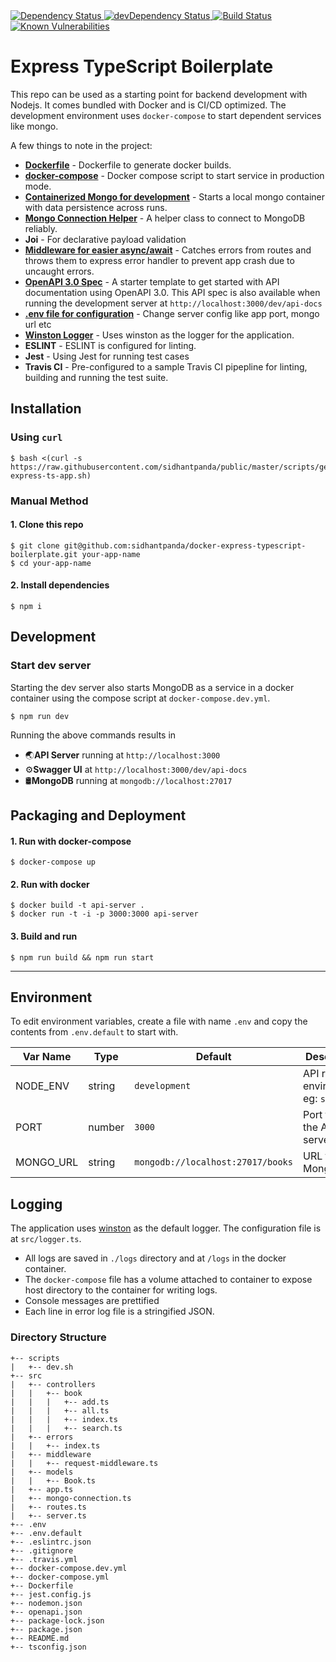   <!-- Dependency Status -->
<a href="https://david-dm.org/sidhantpanda/docker-express-typescript-boilerplate">
  <img src="https://david-dm.org/flexdinesh/react-redux-boilerplate.svg" alt="Dependency Status" />
</a>
<!-- devDependency Status -->
<a href="https://david-dm.org/sidhantpanda/docker-express-typescript-boilerplate#info=devDependencies">
  <img src="https://david-dm.org/flexdinesh/react-redux-boilerplate/dev-status.svg" alt="devDependency Status" />
</a>
<a href="https://travis-ci.org/sidhantpanda/docker-express-typescript-boilerplate">
  <img src="https://travis-ci.org/sidhantpanda/docker-express-typescript-boilerplate.svg?branch=master" alt="Build Status" />
</a>
<a href="https://snyk.io//test/github/sidhantpanda/docker-express-typescript-boilerplate?targetFile=package.json">
  <img src="https://snyk.io//test/github/sidhantpanda/docker-express-typescript-boilerplate/badge.svg?targetFile=package.json" alt="Known Vulnerabilities" data-canonical-src="https://snyk.io//test/github/sidhantpanda/docker-express-typescript-boilerplate?targetFile=package.json" style="max-width:100%;">
</a>

# Express TypeScript Boilerplate
This repo can be used as a starting point for backend development with Nodejs. It comes bundled with Docker and is CI/CD optimized. The development environment uses `docker-compose` to start dependent services like mongo.

A few things to note in the project:
* **[Dockerfile](https://github.com/sidhantpanda/docker-express-typescript-boilerplate/blob/master/Dockerfile)** - Dockerfile to generate docker builds.
* **[docker-compose](https://github.com/sidhantpanda/docker-express-typescript-boilerplate/blob/master/docker-compose.yml)** - Docker compose script to start service in production mode.
* **[Containerized Mongo for development](#development)** - Starts a local mongo container with data persistence across runs.
* **[Mongo Connection Helper](https://github.com/sidhantpanda/docker-express-typescript-boilerplate/blob/master/src/mongo-connection.ts)** - A helper class to connect to MongoDB reliably.
* **Joi** - For declarative payload validation
* **[Middleware for easier async/await](https://github.com/sidhantpanda/docker-express-typescript-boilerplate/blob/master/src/middleware/request-middleware.ts)** - Catches errors from routes and throws them to express error handler to prevent app crash due to uncaught errors.
* **[OpenAPI 3.0 Spec](https://github.com/sidhantpanda/docker-express-typescript-boilerplate/blob/master/openapi.json)** - A starter template to get started with API documentation using OpenAPI 3.0. This API spec is also available when running the development server at `http://localhost:3000/dev/api-docs`
* **[.env file for configuration](#environment)** - Change server config like app port, mongo url etc
* **[Winston Logger](#logging)** - Uses winston as the logger for the application.
* **ESLINT** - ESLINT is configured for linting.
* **Jest** - Using Jest for running test cases
* **Travis CI** - Pre-configured to a sample Travis CI pipepline for linting, building and running the test suite.

## Installation

### Using `curl`

```
$ bash <(curl -s https://raw.githubusercontent.com/sidhantpanda/public/master/scripts/generate-express-ts-app.sh)
```

### Manual Method

#### 1. Clone this repo

```
$ git clone git@github.com:sidhantpanda/docker-express-typescript-boilerplate.git your-app-name
$ cd your-app-name
```

#### 2. Install dependencies

```
$ npm i
```

## Development

### Start dev server
Starting the dev server also starts MongoDB as a service in a docker container using the compose script at `docker-compose.dev.yml`.

```
$ npm run dev
```
Running the above commands results in 
* 🌏**API Server** running at `http://localhost:3000`
* ⚙️**Swagger UI** at `http://localhost:3000/dev/api-docs`
* 🛢️**MongoDB** running at `mongodb://localhost:27017`

## Packaging and Deployment
#### 1. Run with docker-compose

```
$ docker-compose up
```

#### 2. Run with docker

```
$ docker build -t api-server .
$ docker run -t -i -p 3000:3000 api-server
```

#### 3. Build and run

```
$ npm run build && npm run start
```

---

## Environment
To edit environment variables, create a file with name `.env` and copy the contents from `.env.default` to start with.

| Var Name  | Type  | Default | Description  |
|---|---|---|---|
| NODE_ENV  | string  | `development` |API runtime environment. eg: `staging`  |
|  PORT | number  | `3000` | Port to run the API server on |
|  MONGO_URL | string  | `mongodb://localhost:27017/books` | URL for MongoDB |

## Logging
The application uses [winston](https://github.com/winstonjs/winston) as the default logger. The configuration file is at `src/logger.ts`.
* All logs are saved in `./logs` directory and at `/logs` in the docker container.
* The `docker-compose` file has a volume attached to container to expose host directory to the container for writing logs.
* Console messages are prettified
* Each line in error log file is a stringified JSON.


### Directory Structure

```
+-- scripts
|   +-- dev.sh
+-- src
|   +-- controllers
|   |   +-- book
|   |   |   +-- add.ts
|   |   |   +-- all.ts
|   |   |   +-- index.ts
|   |   |   +-- search.ts
|   +-- errors
|   |   +-- index.ts
|   +-- middleware
|   |   +-- request-middleware.ts
|   +-- models
|   |   +-- Book.ts
|   +-- app.ts
|   +-- mongo-connection.ts
|   +-- routes.ts
|   +-- server.ts
+-- .env
+-- .env.default
+-- .eslintrc.json
+-- .gitignore
+-- .travis.yml
+-- docker-compose.dev.yml
+-- docker-compose.yml
+-- Dockerfile
+-- jest.config.js
+-- nodemon.json
+-- openapi.json
+-- package-lock.json
+-- package.json
+-- README.md
+-- tsconfig.json
```
